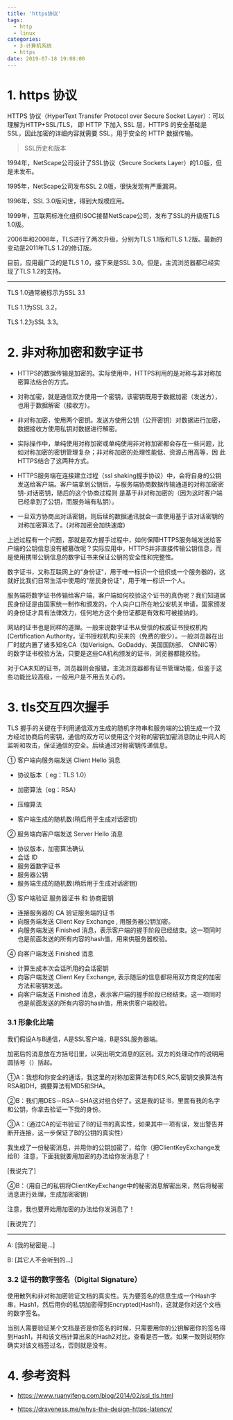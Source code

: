 ```yaml
---
title: 'https协议'
tags:
  - http
  - linux
categories:
  - 3-计算机系统
  - https
date: 2019-07-18 19:08:00
---
```



# 1. https 协议

HTTPS 协议（HyperText Transfer Protocol over Secure Socket Layer）：可以理解为HTTP+SSL/TLS， 即 HTTP 下加入 SSL 层，HTTPS 的安全基础是 SSL，因此加密的详细内容就需要 SSL，用于安全的 HTTP 数据传输。

<!-- more -->

> SSL历史和版本

1994年，NetScape公司设计了SSL协议（Secure Sockets Layer）的1.0版，但是未发布。

1995年，NetScape公司发布SSL 2.0版，很快发现有严重漏洞。

1996年，SSL 3.0版问世，得到大规模应用。

1999年，互联网标准化组织ISOC接替NetScape公司，发布了SSL的升级版TLS 1.0版。

2006年和2008年，TLS进行了两次升级，分别为TLS 1.1版和TLS 1.2版。最新的变动是2011年TLS 1.2的修订版。


目前，应用最广泛的是TLS 1.0，接下来是SSL 3.0。但是，主流浏览器都已经实现了TLS 1.2的支持。

---
TLS 1.0通常被标示为SSL 3.1

TLS 1.1为SSL 3.2，

TLS 1.2为SSL 3.3。




# 2. 非对称加密和数字证书

+ HTTPS的数据传输是加密的。实际使用中，HTTPS利用的是对称与非对称加密算法结合的方式。

+ 对称加密，就是通信双方使用一个密钥，该密钥既用于数据加密（发送方），也用于数据解密（接收方）。

+ 非对称加密，使用两个密钥。发送方使用公钥（公开密钥）对数据进行加密，数据接收方使用私钥对数据进行解密。

+ 实际操作中，单纯使用对称加密或单纯使用非对称加密都会存在一些问题，比如对称加密的密钥管理复杂；非对称加密的处理性能低、资源占用高等，因 此HTTPS结合了这两种方式。

+ HTTPS服务端在连接建立过程（ssl shaking握手协议）中，会将自身的公钥发送给客户端。客户端拿到公钥后，与服务端协商数据传输通道的对称加密密钥-对话密钥，随后的这个协商过程则 是基于非对称加密的（因为这时客户端已经拿到了公钥，而服务端有私钥）。

+ 一旦双方协商出对话密钥，则后续的数据通讯就会一直使用基于该对话密钥的对称加密算法了。(对称加密会加快速度)



上述过程有一个问题，那就是双方握手过程中，如何保障HTTPS服务端发送给客户端的公钥信息没有被篡改呢？实际应用中，HTTPS并非直接传输公钥信息，而是使用携带公钥信息的数字证书来保证公钥的安全性和完整性。

数字证书，又称互联网上的"身份证"，用于唯一标识一个组织或一个服务器的，这就好比我们日常生活中使用的"居民身份证"，用于唯一标识一个人。

服务端将数字证书传输给客户端，客户端如何校验这个证书的真伪呢？我们知道居民身份证是由国家统一制作和颁发的，个人向户口所在地公安机关申请，国家颁发的身份证才具有法律效力，任何地方这个身份证都是有效和可被接纳的。

网站的证书也是同样的道理。一般来说数字证书从受信的权威证书授权机构 (Certification Authority，证书授权机构)买来的（免费的很少）。一般浏览器在出厂时就内置了诸多知名CA（如Verisign、GoDaddy、美国国防部、 CNNIC等）的数字证书校验方法，只要是这些CA机构颁发的证书，浏览器都能校验。

对于CA未知的证书，浏览器则会报错。主流浏览器都有证书管理功能，但鉴于这些功能比较高级，一般用户是不用去关心的。



# 3. tls交互四次握手

TLS 握手的关键在于利用通信双方生成的随机字符串和服务端的公钥生成一个双方经过协商后的密钥，通信的双方可以使用这个对称的密钥加密消息防止中间人的监听和攻击，保证通信的安全。后续通过对称密钥传递信息。

<!-- more -->

①  客户端向服务端发送 Client Hello 消息

+ 协议版本（ eg：TLS 1.0）

+ 加密算法（eg：RSA）

+ 压缩算法

+ 客户端生成的随机数(稍后用于生成对话密钥)



② 服务端向客户端发送 Server Hello 消息

+ 协议版本，加密算法确认
+ 会话 ID
+ 服务器数字证书
+ 服务器公钥
+ 服务端生成的随机数(稍后用于生成对话密钥)



③ 客户端验证 服务器证书 和 协商密钥

+ 连接服务器的 CA 验证服务端的证书
+ 向服务端发送 Client Key Exchange , 用服务器公钥加密。
+ 向服务端发送 Finished 消息，表示客户端的握手阶段已经结束。这一项同时也是前面发送的所有内容的hash值，用来供服务器校验。



④ 向客户端发送 Finished 消息

+ 计算生成本次会话所用的会话密钥
+ 向客户端发送 Client Key Exchange, 表示随后的信息都将用双方商定的加密方法和密钥发送。
+ 向客户端发送 Finished 消息，表示客户端的握手阶段已经结束。这一项同时也是前面发送的所有内容的hash值，用来供客户端校验。



### 3.1 形象化比喻

我们假设A与B通信，A是SSL客户端，B是SSL服务器端。

加密后的消息放在方括号[]里，以突出明文消息的区别。双方的处理动作的说明用圆括号（）括起。



①A：我想和你安全的通话，我这里的对称加密算法有DES,RC5,密钥交换算法有RSA和DH，摘要算法有MD5和SHA。

②B：我们用DES－RSA－SHA这对组合好了。这是我的证书，里面有我的名字和公钥，你拿去验证一下我的身份。

③A：（通过CA的证书验证了B的证书的真实性，如果其中一项有误，发出警告并断开连接，这一步保证了B的公钥的真实性）

我生成了一份秘密消息，并用你的公钥加密了，给你（把ClientKeyExchange发给B）注意，下面我就要用加密的办法给你发消息了！

[我说完了]

④B：（用自己的私钥将ClientKeyExchange中的秘密消息解密出来，然后将秘密消息进行处理，生成加密密钥）

注意，我也要开始用加密的办法给你发消息了！

[我说完了]

---

A: [我的秘密是...]

B: [其它人不会听到的...]



### 3.2 证书的数字签名（Digital Signature）

使用散列和非对称加密验证文档的真实性。先为要签名的信息生成一个Hash字串，Hash1，然后用你的私钥加密得到Encrypted(Hash1)，这就是你对这个文档的数字签名。

当别人需要验证某个文档是否是你签名的时候，只需要用你的公钥解密你的签名得到Hash1，并和该文档计算出来的Hash2对比，查看是否一致。如果一致则说明你确实对该文档签过名，否则就是没有。



# 4. 参考资料

+ https://www.ruanyifeng.com/blog/2014/02/ssl_tls.html

+ https://draveness.me/whys-the-design-https-latency/